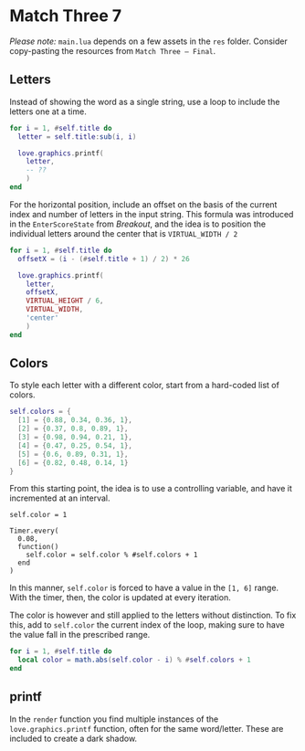 # Match Three 7

_Please note:_ `main.lua` depends on a few assets in the `res` folder. Consider copy-pasting the resources from `Match Three — Final`.

## Letters

Instead of showing the word as a single string, use a loop to include the letters one at a time.

```lua
for i = 1, #self.title do
  letter = self.title:sub(i, i)

  love.graphics.printf(
    letter,
    -- ??
    )
end
```

For the horizontal position, include an offset on the basis of the current index and number of letters in the input string. This formula was introduced in the `EnterScoreState` from _Breakout_, and the idea is to position the individual letters around the center that is `VIRTUAL_WIDTH / 2`

```lua
for i = 1, #self.title do
  offsetX = (i - (#self.title + 1) / 2) * 26

  love.graphics.printf(
    letter,
    offsetX,
    VIRTUAL_HEIGHT / 6,
    VIRTUAL_WIDTH,
    'center'
    )
end
```

## Colors

To style each letter with a different color, start from a hard-coded list of colors.

```lua
self.colors = {
  [1] = {0.88, 0.34, 0.36, 1},
  [2] = {0.37, 0.8, 0.89, 1},
  [3] = {0.98, 0.94, 0.21, 1},
  [4] = {0.47, 0.25, 0.54, 1},
  [5] = {0.6, 0.89, 0.31, 1},
  [6] = {0.82, 0.48, 0.14, 1}
}
```

From this starting point, the idea is to use a controlling variable, and have it incremented at an interval.

```end
self.color = 1

Timer.every(
  0.08,
  function()
    self.color = self.color % #self.colors + 1
  end
)
```

In this manner, `self.color` is forced to have a value in the `[1, 6]` range. With the timer, then, the color is updated at every iteration.

The color is however and still applied to the letters without distinction. To fix this, add to `self.color` the current index of the loop, making sure to have the value fall in the prescribed range.

```lua
for i = 1, #self.title do
  local color = math.abs(self.color - i) % #self.colors + 1
end
```

## printf

In the `render` function you find multiple instances of the `love.graphics.printf` function, often for the same word/letter. These are included to create a dark shadow.
